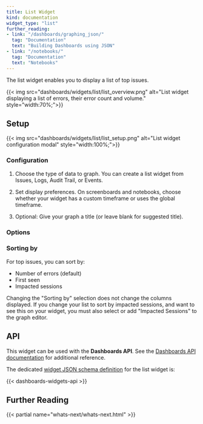 ```yaml
---
title: List Widget
kind: documentation
widget_type: "list"
further_reading:
- link: "/dashboards/graphing_json/"
  tag: "Documentation"
  text: "Building Dashboards using JSON"
- link: "/notebooks/"
  tag: "Documentation"
  text: "Notebooks"
---
```


The list widget enables you to display a list of top issues.

{{< img src="dashboards/widgets/list/list_overview.png" alt="List widget displaying a list of errors, their error count and volume." style="width:70%;">}}

## Setup

{{< img src="dashboards/widgets/list/list_setup.png" alt="List widget configuration modal" style="width:100%;">}}

### Configuration

1. Choose the type of data to graph. You can create a list widget from Issues, Logs, Audit Trail, or Events.

2. Set display preferences. On screenboards and notebooks, choose whether your widget has a custom timeframe or uses the global timeframe.

3. Optional: Give your graph a title (or leave blank for suggested title).

### Options

### Sorting by

For top issues, you can sort by:

* Number of errors (default)
* First seen
* Impacted sessions

Changing the "Sorting by" selection does not change the columns displayed. If you change your list to sort by impacted sessions, and want to see this on your widget, you must also select or add "Impacted Sessions" to the graph editor.

## API

This widget can be used with the **Dashboards API**. See the [Dashboards API documentation][1] for additional reference.

The dedicated [widget JSON schema definition][2] for the list widget is:

{{< dashboards-widgets-api >}}

## Further Reading

{{< partial name="whats-next/whats-next.html" >}}

[1]: /api/v1/dashboards/
[2]: /dashboards/graphing_json/widget_json/
